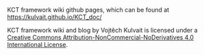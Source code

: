 KCT framework wiki github pages, which can be found at https://kulvait.github.io/KCT_doc/

KCT framework wiki and blog by Vojtěch Kulvait is licensed under a [Creative Commons Attribution-NonCommercial-NoDerivatives 4.0 International License](http://creativecommons.org/licenses/by-nc-nd/4.0/).
